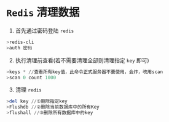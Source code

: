 # `Redis` 清理数据

1. 首先通过密码登陆 `redis`
```powershell
>redis-cli
>auth 密码
```

2. 执行清理前查看(若不需要清理全部则清理指定 `key` 即可)
```powershell
>keys * //查看所有key值，此命令正式服务器不要使用，会炸，改用scan
>scan 0 count 1000
```

3. 清理 `redis`
```powershell
>del key //①删除指定key
>Flushdb //②删除当前数据库中的所有Key
>flushall //③删除所有数据库中的key
```
